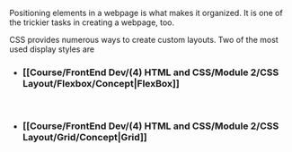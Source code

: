 Positioning elements in a webpage is what makes it organized. It is one of the trickier tasks in creating a webpage, too. 

CSS provides numerous ways to create custom layouts. Two of the most used display styles are
 
 * ### [[Course/FrontEnd Dev/(4) HTML and CSS/Module 2/CSS Layout/Flexbox/Concept|FlexBox]]
<br>

 * ### [[Course/FrontEnd Dev/(4) HTML and CSS/Module 2/CSS Layout/Grid/Concept|Grid]]

